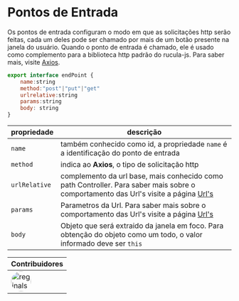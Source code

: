 # Pontos de Entrada

Os pontos de entrada configuram o modo em que as solicitações http serão feitas, cada um deles pode ser chamado por mais de um botão presente na janela do usuário. Quando o ponto de entrada é chamado, ele é usado como complemento para a biblioteca http padrão do rucula-js. Para saber mais, visite [Axios](https://axios-http.com/).


```javascript
export interface endPoint {
    name:string
    method:"post"|"put"|"get"
    urlrelative:string
    params:string
    body: string
}
```

|propriedade|descrição|
|-|-|
|`name`|também conhecido como id, a propriedade `name` é a identificação do ponto de entrada|
|`method`|indica  ao **Axios**, o tipo de solicitação http|
|`urlRelative`|complemento da url base, mais conhecido como path Controller. Para saber mais sobre o comportamento das Url's visite  a página [Url's](urls.md)|
|`params`|Parametros da Url. Para saber mais sobre o comportamento das Url's visite  a página [Url's](urls.md)|
|`body`|Objeto que será extraido da janela em foco. Para obtenção do objeto como um todo, o valor informado deve ser `this`|




|Contribuidores|
|-|
|<a href="https://github.com/reginaldo-marinho"><img width="45px" height="45px" style="border-radius:30px" alt="reginalso-marinho" title="TheLarkInn" src="https://avatars.githubusercontent.com/u/60780631?v=4"></a>|
